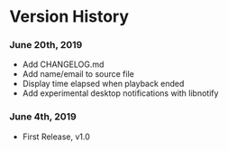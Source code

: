 # Version History

### June 20th, 2019
  - Add CHANGELOG.md
  - Add name/email to source file
  - Display time elapsed when playback ended
  - Add experimental desktop notifications with libnotify

### June 4th, 2019
- First Release, v1.0
